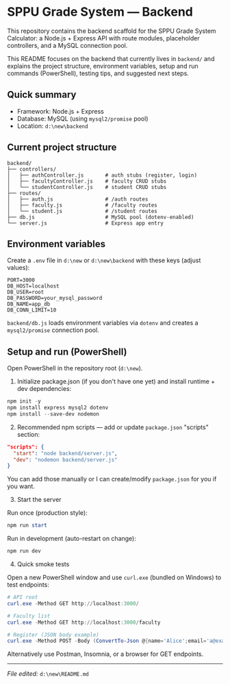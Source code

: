# SPPU Grade System — Backend

This repository contains the backend scaffold for the SPPU Grade System Calculator: a Node.js + Express API with route modules, placeholder controllers, and a MySQL connection pool.

This README focuses on the backend that currently lives in `backend/` and explains the project structure, environment variables, setup and run commands (PowerShell), testing tips, and suggested next steps.

## Quick summary

- Framework: Node.js + Express
- Database: MySQL (using `mysql2/promise` pool)
- Location: `d:\new\backend`

## Current project structure

```
backend/
├── controllers/
│   ├── authController.js       # auth stubs (register, login)
│   ├── facultyController.js    # faculty CRUD stubs
│   └── studentController.js    # student CRUD stubs
├── routes/
│   ├── auth.js                 # /auth routes
│   ├── faculty.js              # /faculty routes
│   └── student.js              # /student routes
├── db.js                       # MySQL pool (dotenv-enabled)
└── server.js                   # Express app entry
```

## Environment variables

Create a `.env` file in `d:\new` or `d:\new\backend` with these keys (adjust values):

```
PORT=3000
DB_HOST=localhost
DB_USER=root
DB_PASSWORD=your_mysql_password
DB_NAME=app_db
DB_CONN_LIMIT=10
```

`backend/db.js` loads environment variables via `dotenv` and creates a `mysql2/promise` connection pool.

## Setup and run (PowerShell)

Open PowerShell in the repository root (`d:\new`).

1) Initialize package.json (if you don't have one yet) and install runtime + dev dependencies:

```powershell
npm init -y
npm install express mysql2 dotenv
npm install --save-dev nodemon
```

2) Recommended npm scripts — add or update `package.json` "scripts" section:

```json
"scripts": {
  "start": "node backend/server.js",
  "dev": "nodemon backend/server.js"
}
```

You can add those manually or I can create/modify `package.json` for you if you want.

3) Start the server

Run once (production style):

```powershell
npm run start
```

Run in development (auto-restart on change):

```powershell
npm run dev
```

4) Quick smoke tests

Open a new PowerShell window and use `curl.exe` (bundled on Windows) to test endpoints:

```powershell
# API root
curl.exe -Method GET http://localhost:3000/

# Faculty list
curl.exe -Method GET http://localhost:3000/faculty

# Register (JSON body example)
curl.exe -Method POST -Body (ConvertTo-Json @{name='Alice';email='a@example.com';password='pass'}) -ContentType 'application/json' http://localhost:3000/auth/register
```

Alternatively use Postman, Insomnia, or a browser for GET endpoints.



---

*File edited:* `d:\new\README.md`
